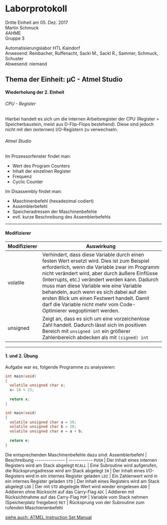 # Laborprotokoll  
Dritte Einheit am 05. Dez. 2017  
Martin Schmuck  
4AHME  
Gruppe 3

Automatisierungslabor HTL Kaindorf  
Anwesend: Reinbacher, Ruffenacht, Sackl M., Sackl R., Sammer, Schmuck, Schuster  
Abwesend: niemand 

## Thema der Einheit: µC - Atmel Studio

#### Wiederholung der 2. Einheit  
###### CPU - Register  
Hierbei handelt es sich um die internen Arbeitsregister der CPU (Register = Speicherbaustein, meist aus D-Flip-Flops bestehend). Diese sind jedoch nicht mit den (externen) I/O-Registern zu verwechseln.

###### Atmel Studio   
Im Prozessorfenster findet man:  
* Wert des Program Counters  
* Inhalt der einzelnen Register 
* Frequenz  
* Cyclic Counter 

Im Disassembly findet man:  
* Maschinenbefehl (hexadezimal codiert)
* Assemblerbefehl
* Speicheradressen der Maschinenbefehle
* evtl. kurze Beschreibung des Assemblerbefehls
__________________________________________________
#### Modifizierer
Modifizierer | Auswirkung
-------------|-----------
volatile | Verhindert, dass diese Variable durch einen festen Wert ersetzt wird. Dies ist zum Beispiel erforderlich, wenn die Variable zwar im Programm nicht verändert wird, aber durch äußere Einflüsse (Interrupts, etc.) verändert werden kann. Dadurch muss man diese Variable wie eine Variable behandeln, auch wenn es sich dabei auf den ersten Blick um einen Festwert handelt. Damit darf die Variable nicht mehr vom Code-Optimierer wegoptimiert werden.
unsigned | Zeigt an, dass es sich um eine vorzeichenlose Zahl handelt. Dadurch lässt sich im positiven Bereich mit `unsigned int` ein größerer Zahlenbereich abdecken als mit `(signed) int`
____________________
#### 1. und 2. Übung

Aufgabe war es, folgende Programme zu analysieren:
```c
int main(void)  
{  
  volatile unsigned char x;   
  x= 10 + 23; 
  
  return x;  
}  
```  
  
  
```c
int main(void)  
{  
  volatile unsigned char a = 10;  
  volatile unsigned char b = 20;  
  volatile unsigned char e = a + b;  
  
  return e;  
} 
```

Die entsprechenden Maschinenbefehle dazu sind: 
Assemblerbefehl | Beschreibung
--------------- | ------------ 
`PUSH` | Der Inhalt eines internen Registers wird am Stack abgelegt
`RCALL` | Eine Subroutine wird aufgerufen, die Rücksprungadresse wird am Stack abgelegt
`IN` | Der Inhalt eines I/O-Registers wird in ein internes Register geladen
`LDI` | Ein Zahlenwert wird in ein internes Register geladen
`STD` | Der Inhalt eines Registers wird am Stack abgelegt
`LDD` | Der mit `STD` abgelegte Wert wird wieder eingelesen
`ADD` | Addieren ohne Rücksicht auf das Carry-Flag
`ADC` | Addieren mit Rücksichtnahme auf das Carry-Flag 
`POP` | Variable vom Stack nehmen (Speicherplatz freigeben)
`RET` | Rücksprung von der Subroutine zum rufenden Maschienenbefehl

[siehe auch: ATMEL Instruction Set Manual](http://www.atmel.com/images/Atmel-0856-AVR-Instruction-Set-Manual.pdf)
